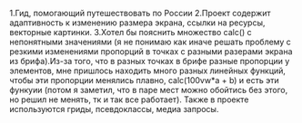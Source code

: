 1.Гид, помогающий путешествовать по России
2.Проект содержит адаптивность к изменению размера экрана, ссылки на ресурсы, векторные картинки.
3.Хотел бы пояснить множество calc() с непонятными значениями (я не понимаю как иначе решать проблему с резкими изменениями пропорций в точках с разными разерами экрана из брифа).Из-за того, что в разных точках в брифе разные пропорции у элементов, мне пришлось находить много разных линейных функций, чтобы эти пропорции менялись плавно, calc(100vw*a + b) и есть эти функуии (потом я заметил, что в паре мест можно обойтись без этого, но решил не менять, тк и так все работает). Также в проекте используются гриды, псевдоклассы, медиа запросы.
